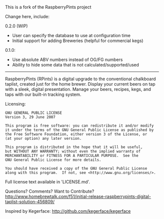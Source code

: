This is a fork of the RaspberryPints project

Change here, include:

0.2.0 (WIP)
* User can specify the database to use at configuration time
* Initial support for adding Breweries (helpful for commercial kegs)

0.1.0:
* Use absolute ABV numbers instead of OG/FG numbers
* Ability to hide some data that is not calculated/supported/used

-----------------------------------------------------------
RaspberryPints (RPints) is a digital upgrade to the conventional chalkboard taplist, created just for the home brewer. Display your current beers on tap with a sleek, digital presentation. Manage your beers, recipes, kegs, and taps with our built-in tracking system.


Licensing:

	GNU GENERAL PUBLIC LICENSE
	Version 3, 29 June 2007

	This program is free software: you can redistribute it and/or modify
	it under the terms of the GNU General Public License as published by
	the Free Software Foundation, either version 3 of the License, or
	(at your option) any later version.

	This program is distributed in the hope that it will be useful,
	but WITHOUT ANY WARRANTY; without even the implied warranty of
	MERCHANTABILITY or FITNESS FOR A PARTICULAR PURPOSE.  See the
	GNU General Public License for more details.

	You should have received a copy of the GNU General Public License
	along with this program.  If not, see <http://www.gnu.org/licenses/>.

Full license text available in 'LICENSE.md'.


Questions? Comments? Want to Contribute?
http://www.homebrewtalk.com/f51/initial-release-raspberrypints-digital-taplist-solution-456809/

Inspired by Kegerface:
http://github.com/kegerface/kegerface
